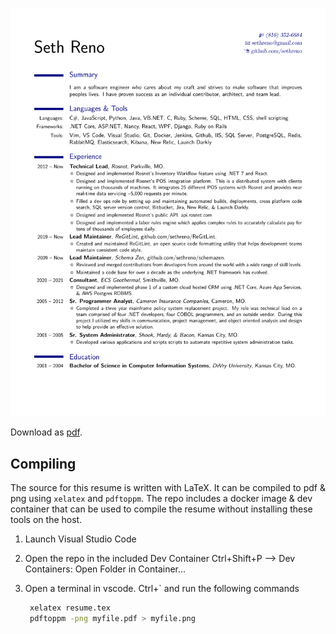 ![alt](resume.png)

Download as [pdf](resume.pdf).

## Compiling
The source for this resume is written with LaTeX. It can be compiled to pdf &
png using `xelatex` and `pdftoppm`. The repo includes a docker image & dev
container that can be used to compile the resume without installing these tools
on the host.

1. Launch Visual Studio Code
2. Open the repo in the included Dev Container
   Ctrl+Shift+P --> Dev Containers: Open Folder in Container...
3. Open a terminal in vscode. Ctrl+` and run the following commands

   ```bash
    xelatex resume.tex
    pdftoppm -png myfile.pdf > myfile.png
    ```




